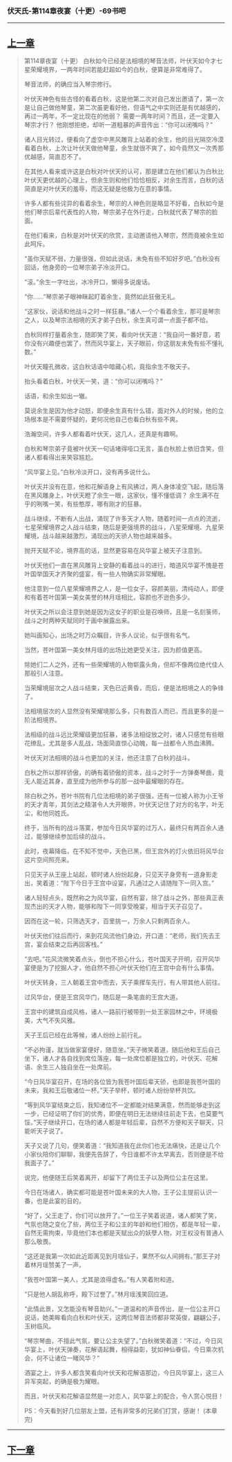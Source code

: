 ### 伏天氏-第114章夜宴（十更）-69书吧

--------
[上一章](./a1049651c400ce9fadbc7f1cedb25141.md)
--------


>
>
>
>第114章夜宴（十更）
>白秋如今已经是法相境的琴音法师，叶伏天如今才七星荣耀境界，一两年时间若能赶超如今的白秋，便算是非常难得了。
>
>琴音法师，的确应当入琴宗修行。
>
>叶伏天神色有些古怪的看着白秋，这是他第二次对自己发出邀请了，第一次是让自己做他琴童，第二次虽更看好他，但语气之中实则还是有优越感的，再过一两年，不一定比现在的他弱？
>需要一两年时间？而且，还一定要入琴宗才行？
>他刚想拒绝，却听一道粗暴的声音传出：“你可以闭嘴吗？”
>
>诸人目光转过，便看向了虚空中黑风雕背上站着的余生，他的目光隔空冷漠看着白秋，上次让叶伏天做他琴童，余生就很不爽了，如今竟然又一次秀那优越感，简直忍不了。
>
>在其他人看来或许这是白秋对叶伏天的认可，那是建立在他们都认为白秋比叶伏天更优越的心理上，但余生则和他们恰恰相反，对余生而言，白秋的话简直是对叶伏天的羞辱，而这无疑是他极为在意的事情。
>
>许多人都有些诧异的看着余生，琴宗的人神色则是略显不好看，白秋如今是他们琴宗后辈代表性的人物，琴宗弟子在外行走，白秋就代表了琴宗的脸面。
>
>在他们看来，白秋是对叶伏天的欣赏，主动邀请他入琴宗，然而竟被余生如此呵斥。
>
>“虽你天赋不弱，力量很强，但如此说话，未免有些不知好歹吧。”白秋没有回话，他身旁的一位琴宗弟子冷淡开口。
>
>“滚。”余生一字吐出，冰冷开口，懒得多说废话。
>
>“你……”琴宗弟子眼神眯起盯着余生，竟然如此狂傲无礼。
>
>“这家伙，说话和他战斗之时一样狂暴。”诸人一个个看着余生，那可是琴宗之人，以及琴宗法相境的天才弟子白秋，余生真可谓一点面子都不给。
>
>白秋同样打量着余生，随即笑了笑，看向叶伏天道：“我自问一番好意，若你没有兴趣便也罢了，然而风华宴上，天子眼前，你这朋友未免有些不懂礼数。”
>
>叶伏天瞳孔微收，这白秋话语中暗藏心机，竟指余生不敬天子。
>
>抬头看着白秋，叶伏天一笑，道：“你可以闭嘴吗？”
>
>话语，和余生如出一辙。
>
>莫说余生是因为他才动怒，即便余生真有什么错，面对外人的时候，他的立场根本是不需要怀疑的，更何况他自己也看白秋有些不爽。
>
>浩瀚空间，许多人都看着叶伏天，这几人，还真是有趣啊。
>
>白秋和琴宗弟子竟被叶伏天一句话堵得哑口无言，虽白秋脸上依旧含笑，但诸人都看得出来笑容尴尬。
>
>“风华宴上见。”白秋冷淡开口，没有再多说什么。
>
>叶伏天并没有在意，他和花解语身上有风拂过，两人身体凌空飞起，随后落在黑风雕身上，叶伏天瞪了余生一眼，这家伙，懂不懂低调？
>余生满不在乎的咧嘴一笑，有些憨厚，哪有刚才的狂暴。
>
>战斗继续，不断有人出战，涌现了许多天才人物，随着时间一点点的流逝，七星荣耀境界之人战斗结束，随后是更强境界的战斗，八星荣耀境、九星荣耀境，战斗越来越激烈，涌现出的天骄人物也越来越多。
>
>抛开天赋不论，境界高的话，显然更容易在风华宴上被天子注意到。
>
>叶伏天他们一直在黑风雕背上安静的看着战斗的进行，暗道风华宴不愧是苍叶国举国天才齐聚的盛宴，有一些人物确实非常耀眼。
>
>他注意到一位八星荣耀境界之人，是一位女子，容颜美丽，清纯动人，即便和有着苍叶国第一美女美誉的林月瑶相比，容颜也不逊色多少。
>
>叶伏天之所以会注意到她是因为这女子的职业是召唤师，且是一名刻箓师，战斗之时两种天赋同时于画中展露出来。
>
>她叫画知心，出场之时万众瞩目，许多人议论，似乎很有名气。
>
>当然，苍叶国第一美女林月瑶的出场比她更受关注，因为颜值更高。
>
>除她们二人之外，还有一些荣耀境的人物崭露头角，但却不像两位绝代佳人那般引人注意。
>
>当荣耀境层次之人战斗结束，天色已近黄昏，而后，便是法相境之人的争锋了。
>
>法相境层次的人显然没有荣耀境那么多，只有数百人而已，而且更多的是一阶法相境界。
>
>法相级的战斗远比荣耀级更加狂暴，诸多法相绽放之时，诸人只感觉有些眼花缭乱，尤其是多人乱战，场面简直惊心动魄，每一战都令人热血沸腾。
>
>叶伏天对法相境的战斗也更加的关注，他还注意了白秋的战斗。
>
>白秋之所以那样骄傲，的确有着骄傲的资本，战斗之时于一方弹奏琴曲，竟无人能近其身，直至成为他所参与的那一战中最耀眼的存在。
>
>除白秋之外，苍叶书院有几位法相境的弟子很强，还有一位被人称为小王爷的天才青年，其剑法之精湛令人大开眼界，叶伏天记住了对方的名字，叶无尘，和他同姓氏。
>
>终于，当所有的战斗落寞，参加今日风华宴的过万人，最终只有两百余人通过，能够继续参加后续的战斗。
>
>此时，夜幕降临，在不知不觉中，天色已黑，但王宫外的灯火依旧将风华台这片空间照亮来。
>
>只见天子从王座上站起，顿时诸人纷纷起身，只见天子身旁有一道身影走出，笑着道：“陛下今日于王宫中设宴，凡通过之人请随陛下一同入宫。”
>
>诸人轻轻点头，既然称之为风华宴，自然有宴，除了战斗之外，那些真正表现杰出的天才人物，能够和陛下一同享受晚宴，相当于天子召见了。
>
>因而在这一轮，只筛选天才，百里挑一，万余人只剩两百余人。
>
>叶伏天他们往后而行，来到花风流他们身边，开口道：“老师，我们先去王宫，宴会结束之后再回客栈。”
>
>“去吧。”花风流微笑着点头，倒也不担心什么，苍叶国天子开明，召开风华宴便是为了挖掘人才，他自然不担心叶伏天他们在王宫中会有什么事情。
>
>叶伏天转身，三人朝着王宫中而去，天子乘撵车先行，有人带其他人前往。
>
>过风华台，便是王宫风华门，随后是一条笔直的王宫大道。
>
>王宫中的建筑自成风格，诸人一路前行被带到一处王家园林之中，环境极美，大气不失风雅。
>
>天子王后已经在此等候，诸人纷纷上前行礼。
>
>“不必拘谨，就当做家宴便好，随意坐。”天子微笑着道，随后他和王后自己坐下，诸人才各自找到席位落座，每一处席位都是独立的，叶伏天、花解语、余生三人独自坐在一处席前。
>
>“今日风华宴召开，在场的各位皆为我苍叶国后辈天骄，也即是我苍叶国的未来，我和王后敬诸位一杯。”天子举杯，顿时诸人纷纷举杯共饮。
>
>“等到风华宴结束之后，我知诸位不一定都能对结果满意，然而能够走到这一步，已经证明了你们的优秀，即便在明日无法继续往前走下去，也莫要气馁。”天子继续开口，在场的诸人都是年轻后辈，自然不方便和天子聊天，只能听天子说了。
>
>天子又说了几句，便笑着道：“我知道我在此你们也无法痛快，还是让几个小家伙陪你们聊聊，我便先告辞了，今日谁都不许太早离去，否则便是不给我面子了。”
>
>说完，他便随王后笑着离开，却留下了两位王子以及两位公主在这里。
>
>今日在场诸人，确实都可能是苍叶国未来的大人物，王子公主提前认识一番，也是此宴的目的。
>
>“好了，父王走了，你们可以放开了。”一位王子笑着说道，诸人都笑了笑，气氛也随之变化了些，两位王子和公主的年龄和他们相仿，都是年轻一辈，自然无需拘束，毕竟他们本也都是天赋出众的妖孽人物，对王权没有普通人那么敬畏。
>
>“这还是我第一次如此近距离见到月瑶仙子，果然不似人间拥有。”那王子对着林月瑶赞美了一声。
>
>“我苍叶国第一美人，尤其是浪得虚名。”有人笑着附和道。
>
>“只是他人胡乱称呼，殿下过誉了。”林月瑶浅笑回应道。
>
>“此情此景，又怎能没有琴音助兴。”一道温和的声音传出，是一位公主开口说话，她美眸看向白秋和叶伏天，这两位琴音法师都非常英俊，翩翩公子，玉树临风。
>
>“琴宗琴曲，不擅此气氛，要让公主失望了。”白秋微笑着道：“不过，今日风华宴上，叶伏天弹奏，花解语起舞，相得益彰，犹如神仙眷侣，今日乘次机会，何不让诸位一睹风华？”
>
>酒宴之上，许多人都含笑看向叶伏天和花解语那边，今日风华宴上，这三人异军突起，的确是极为耀眼。
>
>而且，叶伏天和花解语显然是一对恋人，风华宴上的配合，令人赏心悦目！
>
>PS：今天看到好几位朋友上盟，还有非常多的兄弟们打赏，感谢！
>(本章完)
>
>

--------
[下一章](./8524eb1bb5cbac74abaf64fcc39bca1c.md)
--------
